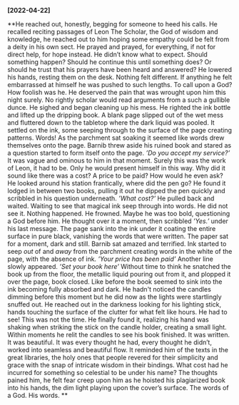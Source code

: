 **[2022-04-22]**

**He reached out, honestly, begging for someone to heed his calls. He recalled reciting passages of Leon The Scholar, the God of wisdom and knowledge, he reached out to him hoping some empathy could be felt from a deity in his own sect. He prayed and prayed, for everything, if not for direct help, for hope instead. 
He didn’t know what to expect. Should something happen? Should he continue this until something does? Or should he trust that his prayers have been heard and answered? He lowered his hands, resting them on the desk. Nothing felt different. If anything he felt embarrassed at himself he was pushed to such lengths. To call upon a God? How foolish was he. He deserved the pain that was wrought upon him this night surely. No rightly scholar would read arguments from a such a gullible dunce. 
He sighed and began cleaning up his mess. He righted the ink bottle and lifted up the dripping book. A blank page slipped out of the wet mess and fluttered down to the tabletop where the dark liquid was pooled. It settled on the ink, some seeping through to the surface of the page creating patterns. Words! As the parchment sat soaking it seemed like words drew themselves onto the page. Barnib threw aside his ruined book and stared as a question started to form itself onto the page.
*’Do you accept my service?’*
It was vague and ominous to him in that moment. Surely this was the work of Leon, it had to be. Only he would present himself in this way. Why did it sound like there was a cost? A price to be paid? How would he even ask? He looked around his station frantically, where did the pen go? He found it lodged in between two books, pulling it out he dipped the pen quickly and scribbled in his question underneath. 
*’What cost?’*
He pulled back and waited. Waiting to see that magical ink seep through into words. He did not see it. Nothing happened. He frowned. Maybe he was too bold, questioning a God before him. He thought over it a moment, then scribbled *’Yes.’* under his last message.
The page sank into the ink under it coating the entire surface in pure black, vanishing the words that were written. The paper sat for a moment, dark and still. Barnib sat amazed and terrified. Ink started to seep *out* of and *away* from the parchment creating words in the white of the page, with the absence of ink. 
*’Your price has been paid’* 
Another line slowly appeared.
*’Set your book here’*
Without time to think he snatched the book up from the floor, the metallic liquid pouring out from it, and plopped it over the page, book closed. Like before the book seemed to sink into the ink becoming fully absorbed and dark. He hadn't noticed the candles dimming before this moment but he did now as the lights were startlingly snuffed out. He reached out in the darkness looking for his lighting stick, hands touching the surface of the clutter for what felt like hours. He had to see! This was not the time. 
He finally found it, realizing his hand was shaking when striking the stick on the candle holder, creating a small light. Within moments he relit the candles to see his book finished. It was written. It was beautiful. It was every thought he had, every thought he didn’t, worked into seamless and beautiful flow. It reminded him of the texts in the great libraries, the holy ones that people revered for their simplicity and grace with the snap of intricate wisdom in their bindings. What cost had he incurred for something so celestial to be under his name? The thoughts pained him, he felt fear creep upon him as he hoisted his plagiarized book into his hands, the dim light playing upon the cover’s surface. The words of a God. 
His words.
**